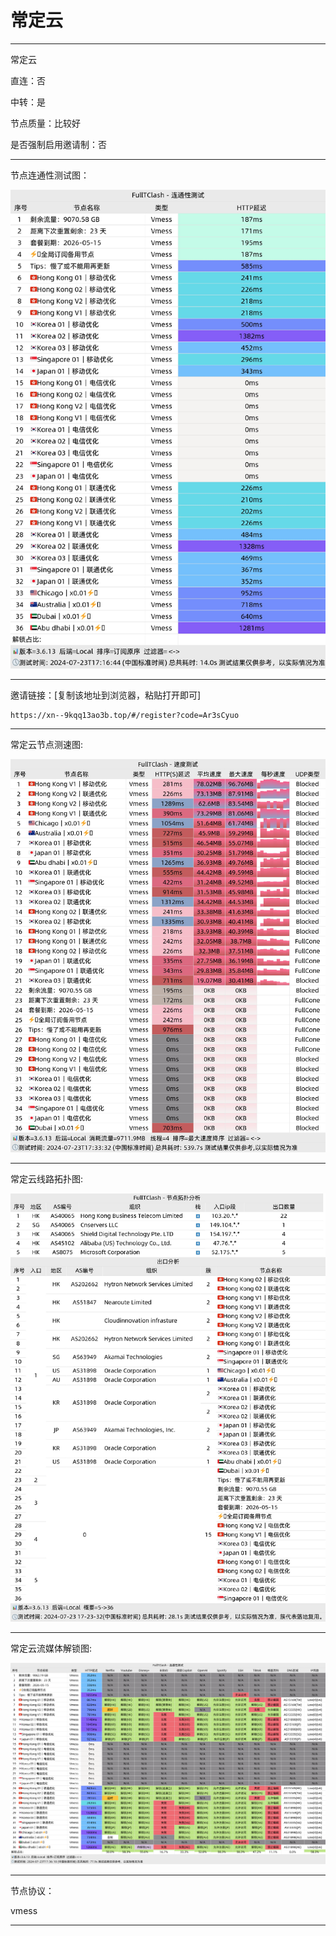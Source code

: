 # 常定云

-------------------------

常定云

直连：否

中转：是

节点质量：比较好

是否强制启用邀请制：否

-------------------------

节点连通性测试图：

![image](/img/5.png)

-------------------------

邀请链接：[复制该地址到浏览器，粘贴打开即可]

    https://xn--9kqq13ao3b.top/#/register?code=Ar3sCyuo

-------------------------

常定云节点测速图:

![image](/img/6.png)

-------------------------

常定云线路拓扑图:

![image](/img/7.png)

-------------------------

常定云流媒体解锁图:

![image](/img/8.png)

-------------------------

节点协议：

vmess

-------------------------

